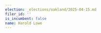 ```yaml
---
election: _elections/oakland/2025-04-15.md
filer_id: ''
is_incumbent: false
name: Harold Lowe
---
```

